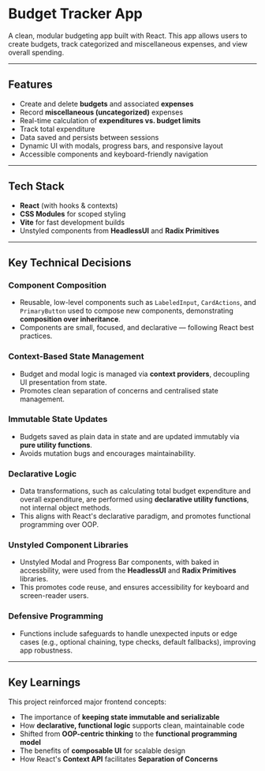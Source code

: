 # Budget Tracker App

A clean, modular budgeting app built with React. This app allows users to create budgets, track categorized and miscellaneous expenses, and view overall spending.

---

## Features

- Create and delete **budgets** and associated **expenses**
- Record **miscellaneous (uncategorized)** expenses
- Real-time calculation of **expenditures vs. budget limits**
- Track total expenditure
- Data saved and persists between sessions
- Dynamic UI with modals, progress bars, and responsive layout
- Accessible components and keyboard-friendly navigation

---

## Tech Stack

- **React** (with hooks & contexts)
- **CSS Modules** for scoped styling
- **Vite** for fast development builds
- Unstyled components from **HeadlessUI** and **Radix Primitives**

---

## Key Technical Decisions

### Component Composition

- Reusable, low-level components such as `LabeledInput`, `CardActions`, and `PrimaryButton` used to compose new components, demonstrating **composition over inheritance**.
- Components are small, focused, and declarative — following React best practices.

### Context-Based State Management

- Budget and modal logic is managed via **context providers**, decoupling UI presentation from state.
- Promotes clean separation of concerns and centralised state management.

### Immutable State Updates

- Budgets saved as plain data in state and are updated immutably via **pure utility functions**.
- Avoids mutation bugs and encourages maintainability.

### Declarative Logic

- Data transformations, such as calculating total budget expenditure and overall expenditure, are performed using **declarative utility functions**, not internal object methods.
- This aligns with React's declarative paradigm, and promotes functional programming over OOP.

### Unstyled Component Libraries

- Unstyled Modal and Progress Bar components, with baked in accessbility, were used from the **HeadlessUI** and **Radix Primitives** libraries.
- This promotes code reuse, and ensures accessibility for keyboard and screen-reader users.

### Defensive Programming

- Functions include safeguards to handle unexpected inputs or edge cases (e.g., optional chaining, type checks, default fallbacks), improving app robustness.

---

## Key Learnings

This project reinforced major frontend concepts:

- The importance of **keeping state immutable and serializable**
- How **declarative, functional logic** supports clean, maintainable code
- Shifted from **OOP-centric thinking** to the **functional programming model**
- The benefits of **composable UI** for scalable design
- How React's **Context API** facilitates **Separation of Concerns**
